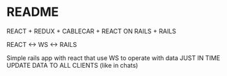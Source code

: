 # README

REACT + REDUX + CABLECAR + REACT ON RAILS + RAILS

REACT <-> WS <-> RAILS

Simple rails app with react that use WS to operate with data
JUST IN TIME UPDATE DATA TO ALL CLIENTS (like in chats)
